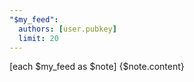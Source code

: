 ```yaml
---
"$my_feed":
  authors: [user.pubkey]
  limit: 20
---
```


[each $my_feed as $note]
  {$note.content}